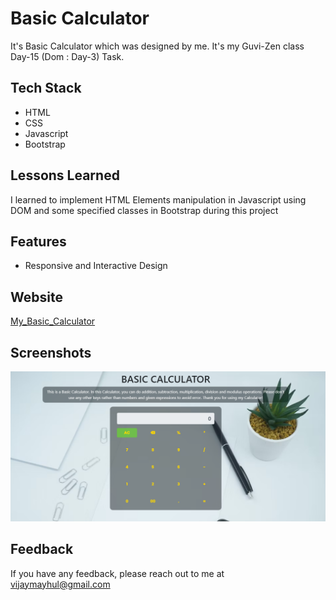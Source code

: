
# Basic Calculator

It's Basic Calculator which was designed by me. It's my Guvi-Zen class Day-15 (Dom : Day-3) Task.

## Tech Stack

- HTML
- CSS
- Javascript
- Bootstrap


## Lessons Learned

I learned to implement HTML Elements manipulation in Javascript using DOM and some specified classes in Bootstrap during this project


## Features

- Responsive and Interactive Design


## Website

[My_Basic_Calculator](https://basic-calculator-kohl.vercel.app/)


## Screenshots

![App Screenshot](./Img/demo.png)


## Feedback

If you have any feedback, please reach out to me at vijaymayhul@gmail.com
